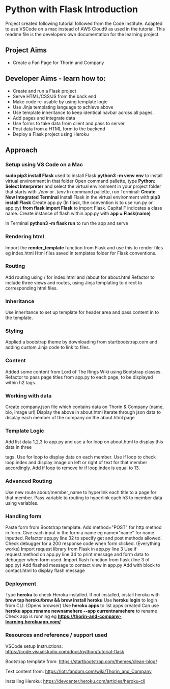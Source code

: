 # Python with Flask Introduction

Project created following tutorial followed from the Code Institute. Adapted to use VSCode on a mac instead of AWS Cloud9 as used in the tutorial.
This readme file is the developers own documentation for the learning project.

## Project Aims
* Create a Fan Page for Thorin and Company

## Developer Aims - learn how to:
* Create and run a Flask project
* Serve HTML/CSS/JS from the back end
* Make code re-usable by using template logic
* Use Jinja templating language to achieve above
* Use template inheritance to keep identical navbar across all pages.
* Add pages and integrate data
* Use forms to take data from client and pass to server
* Post data from a HTML form to the backend
* Deploy a Flask project using Heroku

## Approach

### Setup using VS Code on a Mac
**sudo pip3 install Flask** used to install Flask
**python3 -m venv env** to install virtual environment in that folder
Open command pallette, type **Python: Select Interpreter** and select the virtual environment in your project folder that starts with *./env* or *.\env*
In command pallette, run Terminal: **Create New Integrated Terminal**
Install Flask in the virtual environment with **pip3 install Flask**
Create app.py (In flask, the convention is to use run.py or app.py)
**from flask import Flask** to import Flask. Capital F indicates a class name.
Create instance of flash within app.py with **app = Flask(__name__)**

In Terminal **python3 -m flask run** to run the app and serve

### Rendering html
Import the **render_template** function from Flask and use this to render files eg index.html
Html files saved in templates folder for Flask conventions.


### Routing
Add routing using / for index.html and /about for about.html
Refactor to include three views and routes, using Jinja templating to direct to corresponding html files.

### Inheritance
Use inheritance to set up template for header area and pass content in to the template.

### Styling
Applied a bootstrap theme by downloading from startbootstrap.com and adding custom Jinja code to link to files.

### Content
Added some content from Lord of The Rings Wiki using Bootstrap classes.
Refactor to pass page titles from app.py to each page, to be displayed within h2 tags.

### Working with data
Create company.json file which contains data on Thorin & Company (name, bio, image url)
Display the above in about.html
Iterate through json data to display each member of the company on the about.html page

### Template Logic
Add list data 1,2,3 to app.py and use a for loop on about.html to display this data in three <p> tags.
Use for loop to display data on each member.
Use if loop to check loop.index and display image on left or right of text for that member accordingly.
Add if loop to remove hr if loop.index is equal to 13.

### Advanced Routing
Use new route about/member_name to hyperlink each title to a page for that member.
Pass variable to routing to hyperlink each h3 to member data using variables.

### Handling form
Paste form from Bootstrap template.
Add method="POST" for http method in form.
Give each input in the form a name eg name="name" for name inputted.
Refactor app.py line 32 to specify get and post methods allowed.
Check debugger for a 200 response code when form clicked. (Everything works)
Import request library from Flask in app.py line 3
Use if request.method on app.py line 34 to print message and form data to debugger when form used.
Import flash function from flask (line 3 of app.py)
Add flashed message to contact view in app.py
Add with block to contact.html to display flash message

### Deployment
Type **heroku** to check Heroku installed.
If not installed, install heroku with **brew tap heroku/brew && brew install heroku**
Use **heroku login** to login from CLI. (Opens browser)
Use **heroku apps** to list apps created
Can use **heroku apps:rename newnamehere --app currentnamehere** to rename
Check app is running eg **https://thorin-and-company-learning.herokuapp.com/**

### Resources and reference / support used
VSCode setup Instructions:
https://code.visualstudio.com/docs/python/tutorial-flask

Bootstrap template from:
https://startbootstrap.com/themes/clean-blog/

Text content from:
https://lotr.fandom.com/wiki/Thorin_and_Company

Installing Heroku:
https://devcenter.heroku.com/articles/heroku-cli